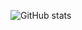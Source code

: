 ![GitHub stats](https://github-readme-stats-gray-six-28.vercel.app/api?username=kennyhml&show_icons=true&hide=contribs&theme=gruvbox&include_all_commits=true&count_private=true)
